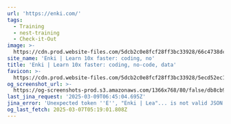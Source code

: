 ```yaml
---
url: 'https://enki.com/'
tags:
  - Training
  - nest-training
  - Check-it-Out
image: >-
  https://cdn.prod.website-files.com/5dcb2c0e8fcf28ff3bc33928/66c4738dc3de6308d4300123_open%20graph%20thumbnai.png
site_name: 'Enki | Learn 10x faster: coding, no'
title: 'Enki | Learn 10x faster: coding, no-code, data'
favicon: >-
  https://cdn.prod.website-files.com/5dcb2c0e8fcf28ff3bc33928/5ecd52ec143c3c6bedcb6b6b_favicon_enki.png
og_screenshot_url: >-
  https://og-screenshots-prod.s3.amazonaws.com/1366x768/80/false/db8cb96c962064c21a80d86a56c3eae1f874be4c97b9206138e3663c03b9f209.jpeg
last_jina_request: '2025-03-09T06:45:04.695Z'
jina_error: 'Unexpected token ''E'', "Enki | Lea"... is not valid JSON'
og_last_fetch: 2025-03-07T05:19:01.808Z
---
```


